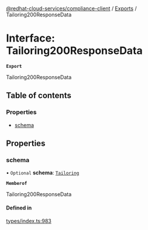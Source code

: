 [@redhat-cloud-services/compliance-client](../README.md) / [Exports](../modules.md) / Tailoring200ResponseData

# Interface: Tailoring200ResponseData

**`Export`**

Tailoring200ResponseData

## Table of contents

### Properties

- [schema](Tailoring200ResponseData.md#schema)

## Properties

### schema

• `Optional` **schema**: [`Tailoring`](Tailoring.md)

**`Memberof`**

Tailoring200ResponseData

#### Defined in

[types/index.ts:983](https://github.com/AsToNlele/javascript-clients/blob/main/packages/compliance/types/index.ts#L983)
